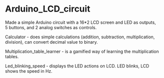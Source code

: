 # Arduino_LCD_circuit

Made a simple Arduino circuit with a 16*2 LCD screen and LED as outputs, 5 buttons, and 2 analog switches as controls.

Calculator - does simple calculations (addition, subtraction, multiplication, division), can convert decimal value to binary.

Multiplication_table_learner - is a gamified way of learning the multiplication tables. 

Led_blinking_speed - displays the LED actions on LCD. LED blinks, LCD shows the speed in Hz.

